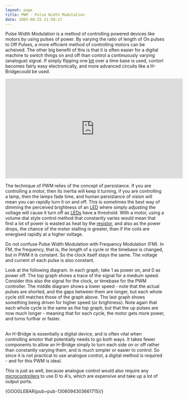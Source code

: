 ```yaml
---
layout: page
title: PWM - Pulse Width Modulation
date: 2005-08-25 21:50:17
---
```

<p>Pulse Width Modulation is a method of controlling powered devices like motors by using pulses of power. By varying the ratio of length of On pulses to Off Pulses, a more efficient method of controlling motors can be acheived. The other big benefit of this is that it is often easier for a digital machine to switch things on and off than control a continuously varying (analogue) signal. If simply flipping one <a class="wiki" href="/wiki/bit.html" title="Binary Digit">bit</a> over a time base is used, contorl becomes fairly easy electronically, and more advanced circuits like a H-Bridgecould be used.
</p>

<div class="embed-responsive embed-responsive-16by9">
<iframe width="560" height="315" src="https://www.youtube.com/embed/8_mZwEw8ivY" frameborder="0" allowfullscreen="True"></iframe>
</div>

<p>The technique of PWM relies of the concept of persistance. If you are controlling a motor, then its inertia will keep it turning, if you are controlling a lamp, then the lamps fade time, and human persistance of vision will mean you can rapidly turn it on and off. This is sometimes the best way of dimming the perceived brightness of an <a class="wiki" href="/wiki/led.html" title="Light Emitting Diode">LED</a> where simply adjusting the voltage will cause it turn off as <a class="wiki" href="/wiki/led.html" title="Light Emitting Diode">LEDs</a> have a threshold. With a motor, using a volume dial style control method that constantly varies would mean that first a lot of power is wasted as heat by the <a class="wiki" href="/wiki/resistor.html" title="Resistor">resistor</a>, and also as the power drops, the chance of the motor stalling is greater, than if the coils are energised rapidly at a higher voltage.
</p>
<p>Do not confuse Pulse Width Modulation with Frequency Modulation (FM). In FM, the frequency, that is, the length of a cycle or the timebase is changed, but in PWM it is constant. So the clock itself stays the same. The voltage and current of each pulse is also constant.
</p>
<p>Look at the following diagram. In each graph, take 1 as power on, and 0 as power off. The top graph shows a trace of the signal for a medium speed. Consider this also the signal for the clock, or timebase for the PWM controller. The middle diagram shows a lower speed - note that the actual pulses are shorted, and the gaps between them are longer, but each whole cycle still matches those of the graph above. The last graph shows something being driven for higher speed (or brightness). Note again that each whole cycle is the same as the top graph, but that the up pulses are now much longer - meaning that for each cycle, the motor gets more power, and turns furthar or faster.
</p>
<p>
<br/>An H-Bridge is essentially a digital device, and is often vital when controlling amotor that potentially needs to go both ways. It takes fewer components to allow an H-Bridge simply to turn each side on or off rather than constantly varying them, and is much simpler or easier to control. So since it is not practical to use analogue control, a digital method is required - and for this PWM is ideal.
</p>
<p>This is just as well, because analogue control would also require any <a a="" brain")="" class="wiki" for="" href="/wiki/microcontroller.html" robot"="" title="A programmable digital controller (or ">microcontrollers</a> to use D to A's, which are expensive and take up a lot of output ports.
</p>
<p>{GOOGLEBAR(pub=pub-1306094303661715)/}
</p>

